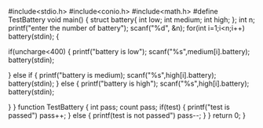 #include<stdio.h>
#include<conio.h>
#include<math.h>
#define TestBattery
void main()
{
struct battery{
int low;
int medium;
int high;
};
int n;
printf("enter the number of battery");
scanf("%d", &n);
for(int i=1;i<n;i++)
battery(stdin);
{

 if(uncharge<400)
 {
  printf("battery is low");
  scanf("%s",medium[i].battery);
  battery(stdin);
  
 }
 else if
 {
  printf("battery is medium);
    scanf("%s",high[i].battery);
  battery(stdin);
 }
  else
 {
  printf("battery is high");
  scanf("%s",high[i].battery);
  battery(stdin);
  
 }
}
function TestBattery
{
int pass;
count pass;
if(test)
{ 
printf("test is passed")
pass++;
}
else
{
printf(test is not passed")
pass--;
}
}
return 0;
}
